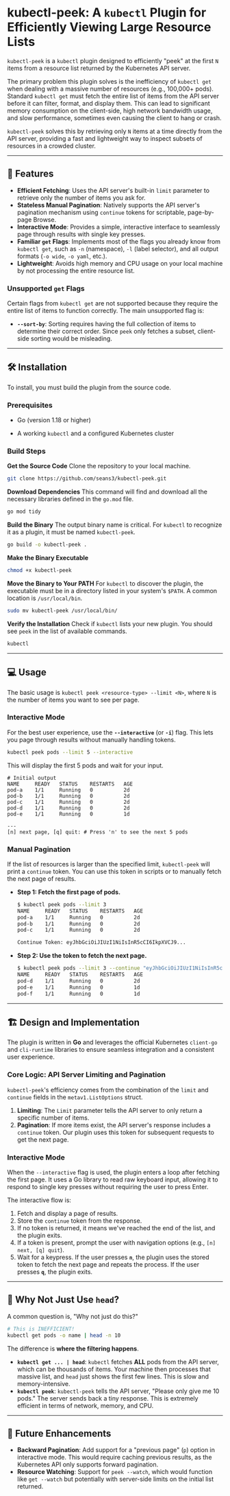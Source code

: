 # kubectl-peek: A `kubectl` Plugin for Efficiently Viewing Large Resource Lists

`kubectl-peek` is a `kubectl` plugin designed to efficiently "peek" at the first `N` items from a resource list returned by the Kubernetes API server.

The primary problem this plugin solves is the inefficiency of `kubectl get` when dealing with a massive number of resources (e.g., 100,000+ pods). Standard `kubectl get` must fetch the entire list of items from the API server before it can filter, format, and display them. This can lead to significant memory consumption on the client-side, high network bandwidth usage, and slow performance, sometimes even causing the client to hang or crash.

`kubectl-peek` solves this by retrieving only `N` items at a time directly from the API server, providing a fast and lightweight way to inspect subsets of resources in a crowded cluster.

-----

## 🚀 Features

  * **Efficient Fetching**: Uses the API server's built-in `limit` parameter to retrieve only the number of items you ask for.
  * **Stateless Manual Pagination**: Natively supports the API server's pagination mechanism using `continue` tokens for scriptable, page-by-page Browse.
  * **Interactive Mode**: Provides a simple, interactive interface to seamlessly page through results with single key presses.
  * **Familiar `get` Flags**: Implements most of the flags you already know from `kubectl get`, such as `-n` (namespace), `-l` (label selector), and all output formats (`-o wide`, `-o yaml`, etc.).
  * **Lightweight**: Avoids high memory and CPU usage on your local machine by not processing the entire resource list.

### Unsupported `get` Flags

Certain flags from `kubectl get` are not supported because they require the entire list of items to function correctly. The main unsupported flag is:

  * **`--sort-by`**: Sorting requires having the full collection of items to determine their correct order. Since `peek` only fetches a subset, client-side sorting would be misleading.

-----

## 🛠️ Installation


To install, you must build the plugin from the source code.

### Prerequisites

* Go (version 1.18 or higher)

* A working `kubectl` and a configured Kubernetes cluster

### Build Steps

**Get the Source Code**
Clone the repository to your local machine.

```bash
git clone https://github.com/seans3/kubectl-peek.git
```

**Download Dependencies**
This command will find and download all the necessary libraries defined in the `go.mod` file.

```bash
go mod tidy
```

**Build the Binary**
The output binary name is critical. For `kubectl` to recognize it as a plugin, it must be named `kubectl-peek`.

```bash
go build -o kubectl-peek .
```

**Make the Binary Executable**

```bash
chmod +x kubectl-peek
```

**Move the Binary to Your PATH**
For `kubectl` to discover the plugin, the executable must be in a directory listed in your system's `$PATH`. A common location is `/usr/local/bin`.

```bash
sudo mv kubectl-peek /usr/local/bin/
```

**Verify the Installation**
Check if `kubectl` lists your new plugin. You should see `peek` in the list of available commands.

```bash
kubectl
```

-----

## 💻 Usage

The basic usage is `kubectl peek <resource-type> --limit <N>`, where `N` is the number of items you want to see per page.

### Interactive Mode

For the best user experience, use the **`--interactive`** (or **`-i`**) flag. This lets you page through results without manually handling tokens.

```bash
kubectl peek pods --limit 5 --interactive
```

This will display the first 5 pods and wait for your input.

```text
# Initial output
NAME     READY   STATUS    RESTARTS   AGE
pod-a    1/1     Running   0          2d
pod-b    1/1     Running   0          2d
pod-c    1/1     Running   0          2d
pod-d    1/1     Running   0          2d
pod-e    1/1     Running   0          1d

---
[n] next page, [q] quit: # Press 'n' to see the next 5 pods
```

### Manual Pagination

If the list of resources is larger than the specified limit, `kubectl-peek` will print a `continue` token. You can use this token in scripts or to manually fetch the next page of results.

  * **Step 1: Fetch the first page of pods.**

    ```bash
    $ kubectl peek pods --limit 3
    NAME     READY   STATUS    RESTARTS   AGE
    pod-a    1/1     Running   0          2d
    pod-b    1/1     Running   0          2d
    pod-c    1/1     Running   0          2d

    Continue Token: eyJhbGciOiJIUzI1NiIsInR5cCI6IkpXVCJ9...
    ```

  * **Step 2: Use the token to fetch the next page.**

    ```bash
    $ kubectl peek pods --limit 3 --continue "eyJhbGciOiJIUzI1NiIsInR5cCI6IkpXVCJ9..."
    NAME     READY   STATUS    RESTARTS   AGE
    pod-d    1/1     Running   0          2d
    pod-e    1/1     Running   0          1d
    pod-f    1/1     Running   0          1d
    ```

-----

## 🏗️ Design and Implementation

The plugin is written in **Go** and leverages the official Kubernetes `client-go` and `cli-runtime` libraries to ensure seamless integration and a consistent user experience.

### Core Logic: API Server Limiting and Pagination

`kubectl-peek`'s efficiency comes from the combination of the `limit` and `continue` fields in the `metav1.ListOptions` struct.

1.  **Limiting**: The `Limit` parameter tells the API server to only return a specific number of items.
2.  **Pagination**: If more items exist, the API server's response includes a `continue` token. Our plugin uses this token for subsequent requests to get the next page.

### Interactive Mode

When the `--interactive` flag is used, the plugin enters a loop after fetching the first page. It uses a Go library to read raw keyboard input, allowing it to respond to single key presses without requiring the user to press Enter.

The interactive flow is:

1.  Fetch and display a page of results.
2.  Store the `continue` token from the response.
3.  If no token is returned, it means we've reached the end of the list, and the plugin exits.
4.  If a token is present, prompt the user with navigation options (e.g., `[n] next, [q] quit`).
5.  Wait for a keypress. If the user presses **`n`**, the plugin uses the stored token to fetch the next page and repeats the process. If the user presses **`q`**, the plugin exits.

-----

## 🤔 Why Not Just Use `head`?

A common question is, "Why not just do this?"

```bash
# This is INEFFICIENT!
kubectl get pods -o name | head -n 10
```

The difference is **where the filtering happens**.

  * **`kubectl get ... | head`**: `kubectl` fetches **ALL** pods from the API server, which can be thousands of items. Your machine then processes that massive list, and `head` just shows the first few lines. This is slow and memory-intensive.
  * **`kubectl peek`**: `kubectl-peek` tells the API server, "Please only give me 10 pods." The server sends back a tiny response. This is extremely efficient in terms of network, memory, and CPU.

-----

## 🔮 Future Enhancements

  * **Backward Pagination**: Add support for a "previous page" (`p`) option in interactive mode. This would require caching previous results, as the Kubernetes API only supports forward pagination.
  * **Resource Watching**: Support for `peek --watch`, which would function like `get --watch` but potentially with server-side limits on the initial list returned.


